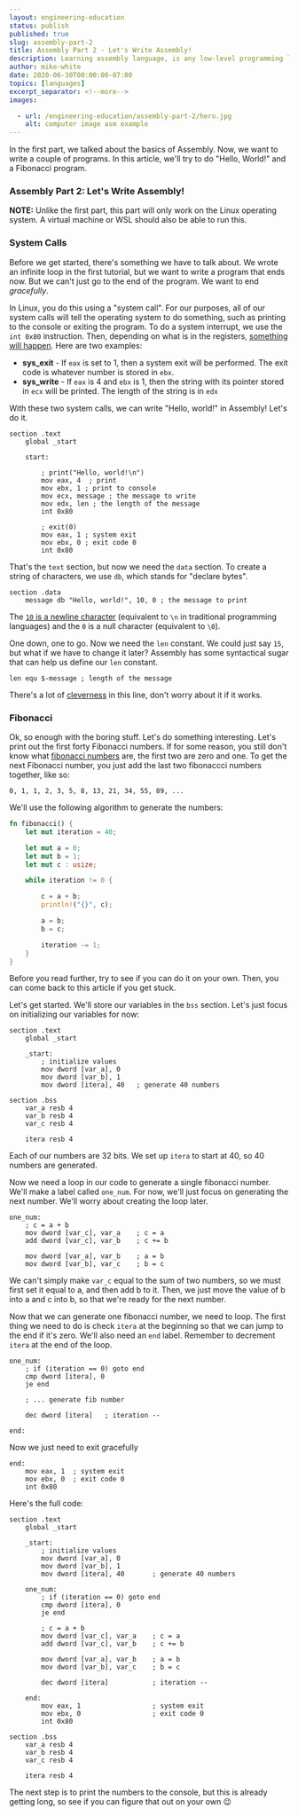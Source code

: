 ```yaml
---
layout: engineering-education
status: publish
published: true
slug: assembly-part-2
title: Assembly Part 2 - Let's Write Assembly!
description: Learning assembly language, is any low-level programming language in which there is a very strong correspondence between the instructions in the language and the architecture's machine code instructions.
author: mike-white
date: 2020-06-30T00:00:00-07:00
topics: [languages]
excerpt_separator: <!--more-->
images:

  - url: /engineering-education/assembly-part-2/hero.jpg
    alt: computer image asm example
---
```

In the first part, we talked about the basics of Assembly. Now, we want to write a couple of programs. In this article, we'll try to do "Hello, World!" and a Fibonacci program.
<!--more-->

### Assembly Part 2: Let's Write Assembly!

**NOTE:** Unlike the first part, this part will only work on the Linux operating system. A virtual machine or WSL should also be able to run this.

### System Calls

Before we get started, there's something we have to talk about. We wrote an infinite loop in the first tutorial, but we want to write a program that ends now. But we can't just go to the end of the program. We want to end *gracefully*.

In Linux, you do this using a "system call". For our purposes, all of our system calls will tell the operating system to do something, such as printing to the console or exiting the program. To do a system interrupt, we use the `int 0x80` instruction. Then, depending on what is in the registers, [something will happen](http://blog.rchapman.org/posts/Linux_System_Call_Table_for_x86_64/). Here are two examples:

* **sys_exit** - If `eax` is set to 1, then a system exit will be performed. The exit code is whatever number is stored in `ebx`.
* **sys_write** - If `eax` is 4 and `ebx` is 1, then the string with its pointer stored in `ecx` will be printed. The length of the string is in `edx`

With these two system calls, we can write "Hello, world!" in Assembly! Let's do it.

```assembly
section .text
	global _start

	start:

		; print("Hello, world!\n")
		mov eax, 4	; print
		mov ebx, 1 ; print to console
		mov ecx, message ; the message to write
		mov edx, len ; the length of the message
		int 0x80

		; exit(0)
		mov eax, 1 ; system exit
		mov ebx, 0 ; exit code 0
		int 0x80
```

That's the `text` section, but now we need the `data` section. To create a string of characters, we use `db`, which stands for "declare bytes".

```assembly
section .data
	message db "Hello, world!", 10, 0 ; the message to print
```

The [`10` is a newline character](http://www.asciitable.com/) (equivalent to `\n` in traditional programming languages) and the `0` is a null character (equivalent to `\0`).

One down, one to go. Now we need the `len` constant. We could just say `15`, but what if we have to change it later? Assembly has some syntactical sugar that can help us define our `len` constant.

```assembly
len equ $-message ; length of the message
```

There's a lot of [cleverness](https://stackoverflow.com/a/20411716/12195838) in this line, don't worry about it if it works.

### Fibonacci

Ok, so enough with the boring stuff. Let's do something interesting. Let's print out the first forty Fibonacci numbers. If for some reason, you still don't know what [fibonacci numbers](https://www.mathsisfun.com/numbers/fibonacci-sequence.html) are, the first two are zero and one. To get the next Fibonacci number, you just add the last two fibonaccci numbers together, like so:

`0, 1, 1, 2, 3, 5, 8, 13, 21, 34, 55, 89, ...`

We'll use the following algorithm to generate the numbers:

```rust
fn fibonacci() {
    let mut iteration = 40;

    let mut a = 0;
    let mut b = 1;
    let mut c : usize;

    while iteration != 0 {

        c = a + b;
        println!("{}", c);

        a = b;
        b = c;

        iteration -= 1;
    }
}
```

Before you read further, try to see if you can do it on your own. Then, you can come back to this article if you get stuck.

Let's get started. We'll store our variables in the `bss` section. Let's just focus on initializing our variables for now:

```assembly
section .text
	global _start

	_start:
		; initialize values
		mov dword [var_a], 0
		mov dword [var_b], 1
		mov dword [itera], 40	; generate 40 numbers

section .bss
	var_a resb 4
	var_b resb 4
	var_c resb 4

	itera resb 4
```

Each of our numbers are 32 bits. We set up `itera` to start at 40, so 40 numbers are generated.

Now we need a loop in our code to generate a single fibonacci number. We'll make a label called `one_num`. For now, we'll just focus on generating the next number. We'll worry about creating the loop later.

```assembly
one_num:
	; c = a + b
	mov dword [var_c], var_a	; c = a
	add dword [var_c], var_b	; c += b

	mov dword [var_a], var_b	; a = b
	mov dword [var_b], var_c	; b = c
```

We can't simply make `var_c` equal to the sum of two numbers, so we must first set it equal to a, and then add b to it. Then, we just move the value of b into a and c into b, so that we're ready for the next number.

Now that we can generate one fibonacci number, we need to loop. The first thing we need to do is check `itera` at the beginning so that we can jump to the end if it's zero. We'll also need an `end` label. Remember to decrement `itera` at the end of the loop.

```assembly
one_num:
	; if (iteration == 0) goto end
	cmp dword [itera], 0
	je end

	; ... generate fib number

	dec dword [itera]	; iteration --

end:
```

Now we just need to exit gracefully

```assembly
end:
	mov eax, 1	; system exit
	mov ebx, 0	; exit code 0
	int 0x80
```

Here's the full code:

```assembly
section .text
	global _start

	_start:
		; initialize values
		mov dword [var_a], 0
		mov dword [var_b], 1
		mov dword [itera], 40		; generate 40 numbers

	one_num:
		; if (iteration == 0) goto end
		cmp dword [itera], 0
		je end

		; c = a + b
		mov dword [var_c], var_a	; c = a
		add dword [var_c], var_b	; c += b

		mov dword [var_a], var_b	; a = b
		mov dword [var_b], var_c	; b = c

		dec dword [itera]			; iteration --

	end:
		mov eax, 1					; system exit
		mov ebx, 0					; exit code 0
		int 0x80

section .bss
	var_a resb 4
	var_b resb 4
	var_c resb 4

	itera resb 4
```

The next step is to print the numbers to the console, but this is already getting long, so see if you can figure that out on your own :wink:
